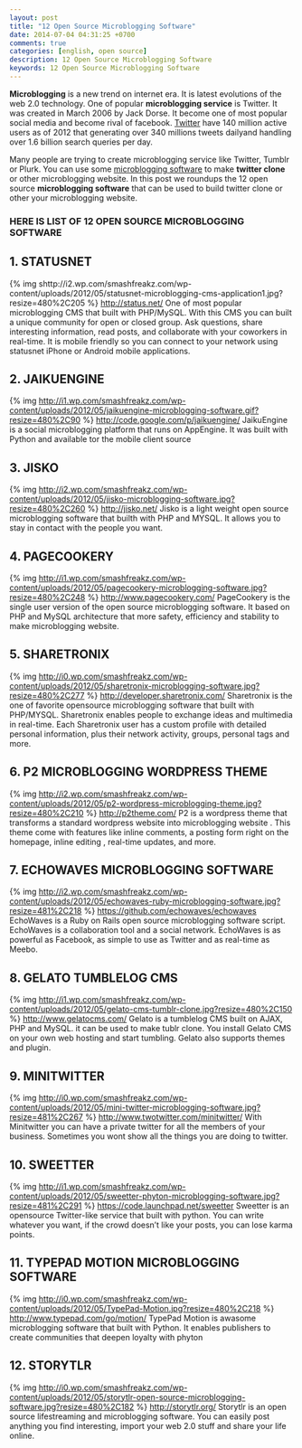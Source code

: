 ```yaml
---
layout: post
title: "12 Open Source Microblogging Software"
date: 2014-07-04 04:31:25 +0700
comments: true
categories: [english, open source]
description: 12 Open Source Microblogging Software
keywords: 12 Open Source Microblogging Software
---
```


**Microblogging** is a new trend on internet era. It is latest evolutions of the web  2.0 technology. One of popular **microblogging service** is Twitter. It was created in March 2006 by Jack Dorse. It become one of most popular social media and become rival of facebook. [Twitter](http://twitter.com/) have 140 million active users as of 2012 that generating over 340 millions tweets dailyand handling over 1.6 billion search queries per day.

Many people are trying to create microblogging service like Twitter, Tumblr or Plurk. You can use some [microblogging software](http://smashfreakz.com/2012/05/12-open-source-microblogging-software/) to make **twitter clone** or other microblogging website. In this post we roundups the 12 open source **microblogging software** that can be used to build twitter clone or other your microblogging website.
<!-- more -->
### HERE IS LIST OF 12 OPEN SOURCE MICROBLOGGING SOFTWARE

## 1. STATUSNET
{% img shttp://i2.wp.com/smashfreakz.com/wp-content/uploads/2012/05/statusnet-microblogging-cms-application1.jpg?resize=480%2C205 %}
http://status.net/
One of most popular microblogging CMS that built with PHP/MySQL. With this CMS you can built a unique community for open or closed group. Ask questions, share interesting information, read posts, and collaborate with your coworkers in real-time. It is mobile friendly so you can connect to your network using statusnet  iPhone or Android mobile applications.

## 2. JAIKUENGINE
{% img http://i1.wp.com/smashfreakz.com/wp-content/uploads/2012/05/jaikuengine-microblogging-software.gif?resize=480%2C90 %}
http://code.google.com/p/jaikuengine/
JaikuEngine is a social microblogging platform that runs on AppEngine. It was built with Python and available tor the mobile client source

## 3. JISKO
{% img http://i2.wp.com/smashfreakz.com/wp-content/uploads/2012/05/jisko-microblogging-software.jpg?resize=480%2C260 %}
http://jisko.net/
Jisko is a light weight open source microblogging software that builth with PHP and MYSQL. It allows you to stay in contact with the people you want.

## 4. PAGECOOKERY
{% img http://i1.wp.com/smashfreakz.com/wp-content/uploads/2012/05/pagecookery-microblogging-software.jpg?resize=480%2C248 %}
http://www.pagecookery.com/
PageCookery is the single user version of the open source microblogging software. It based on PHP and MySQL architecture that more safety, efficiency and stability  to make microblogging website.

## 5. SHARETRONIX
{% img http://i0.wp.com/smashfreakz.com/wp-content/uploads/2012/05/sharetronix-microblogging-software.jpg?resize=480%2C277 %}
http://developer.sharetronix.com/
Sharetronix is the one of favorite opensource microblogging software that built with PHP/MYSQL. Sharetronix enables people to exchange ideas and multimedia in real-time. Each Sharetronix user has a custom profile with detailed personal information, plus their network activity, groups, personal tags and more.

## 6. P2 MICROBLOGGING WORDPRESS THEME
{% img http://i2.wp.com/smashfreakz.com/wp-content/uploads/2012/05/p2-wordpress-microblogging-theme.jpg?resize=480%2C210 %}
http://p2theme.com/
P2 is a wordpress theme that transforms a standard wordpress website into microblogging website . This theme come with features like inline comments, a posting form right on the homepage, inline editing , real-time updates, and more.

## 7. ECHOWAVES MICROBLOGGING SOFTWARE
{% img http://i2.wp.com/smashfreakz.com/wp-content/uploads/2012/05/echowaves-ruby-microblogging-software.jpg?resize=481%2C218 %}
https://github.com/echowaves/echowaves
EchoWaves  is a Ruby on Rails open source microblogging software script. EchoWaves is a collaboration tool and a social network. EchoWaves is as powerful as Facebook, as simple to use as Twitter and as real-time as Meebo.

## 8. GELATO TUMBLELOG CMS
{% img http://i1.wp.com/smashfreakz.com/wp-content/uploads/2012/05/gelato-cms-tumblr-clone.jpg?resize=480%2C150 %}
http://www.gelatocms.com/
Gelato is a tumblelog CMS built on AJAX, PHP and MySQL. it can be used to make tublr clone. You install Gelato CMS on your own web hosting and start tumbling. Gelato also supports themes and plugin.

## 9. MINITWITTER
{% img http://i0.wp.com/smashfreakz.com/wp-content/uploads/2012/05/mini-twitter-microblogging-software.jpg?resize=481%2C267 %}
http://www.twotwitter.com/minitwitter/
With Minitwitter you can have a private twitter for all the members of your business. Sometimes you wont show all the things you are doing to twitter.

## 10. SWEETTER
{% img http://i1.wp.com/smashfreakz.com/wp-content/uploads/2012/05/sweetter-phyton-microblogging-software.jpg?resize=481%2C291 %}
https://code.launchpad.net/sweetter
Sweetter is an opensource Twitter-like service that built with python. You can write whatever you want, if the crowd doesn’t like your posts, you can lose karma points.

## 11. TYPEPAD MOTION MICROBLOGGING SOFTWARE
{% img http://i0.wp.com/smashfreakz.com/wp-content/uploads/2012/05/TypePad-Motion.jpg?resize=480%2C218 %}
http://www.typepad.com/go/motion/
TypePad Motion is awasome microblogging software that built with Python. It enables publishers to create communities that deepen loyalty with phyton

## 12. STORYTLR
{% img http://i0.wp.com/smashfreakz.com/wp-content/uploads/2012/05/storytlr-open-source-microblogging-software.jpg?resize=480%2C182 %}
http://storytlr.org/
Storytlr is an open source lifestreaming and microblogging software. You can easily post anything you find interesting, import your web 2.0 stuff and share your life online.